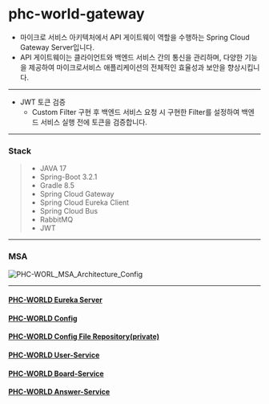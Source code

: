 # phc-world-gateway
* 마이크로 서비스 아키텍처에서 API 게이트웨이 역할을 수행하는 Spring Cloud Gateway Server입니다.  
* API 게이트웨이는 클라이언트와 백엔드 서비스 간의 통신을 관리하며, 다양한 기능을 제공하여 마이크로서비스 애플리케이션의 전체적인 효율성과 보안을 향상시킵니다.
*** 
* JWT 토큰 검증
  * Custom Filter 구현 후 백엔드 서비스 요청 시 구현한 Filter를 설정하여 백엔드 서비스 실행 전에 토큰을 검증합니다.
***
### Stack
> * JAVA 17
> * Spring-Boot 3.2.1
> * Gradle 8.5
> * Spring Cloud Gateway
> * Spring Cloud Eureka Client
> * Spring Cloud Bus
> * RabbitMQ
> * JWT
*** 
### MSA
![PHC-WORL_MSA_Architecture_Config](https://github.com/javamogi/phc-world-config/assets/40781237/e0e153c8-7534-4c8d-b1a5-1cd92b0c2de0)
*** 
#### [PHC-WORLD Eureka Server](https://github.com/javamogi/phcworld-discovery)
#### [PHC-WORLD Config](https://github.com/javamogi/phc-world-config)
#### [PHC-WORLD Config File Repository(private)](https://github.com/javamogi/phc-world-git-repo)
#### [PHC-WORLD User-Service](https://github.com/javamogi/phc-world-user-service)
#### [PHC-WORLD Board-Service](https://github.com/javamogi/phc-world-board-service)
#### [PHC-WORLD Answer-Service](https://github.com/javamogi/phc-world-board-answer-service)

